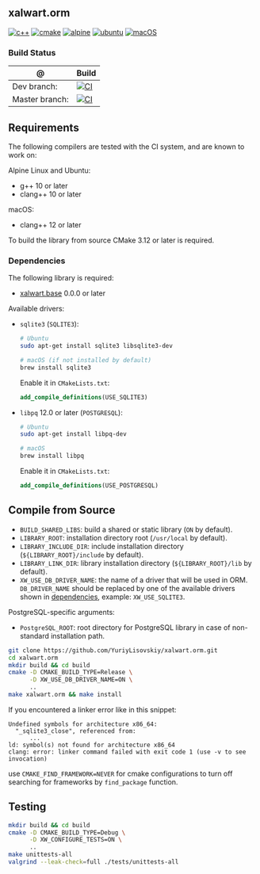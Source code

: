 ## xalwart.orm
[![c++](https://img.shields.io/badge/c%2B%2B-20-6c85cf)](https://isocpp.org/)
[![cmake](https://img.shields.io/badge/cmake-%3E=2.8.12-success)](https://cmake.org/)
[![alpine](https://img.shields.io/badge/Alpine_Linux-0D597F?style=flat&logo=alpine-linux&logoColor=white)](https://alpinelinux.org/)
[![ubuntu](https://img.shields.io/badge/Ubuntu-E95420?style=flat&logo=ubuntu&logoColor=white)](https://ubuntu.com/)
[![macOS](https://img.shields.io/badge/macOS-343D46?style=flat&logo=apple&logoColor=F0F0F0)](https://www.apple.com/macos)

### Build Status
| @ | Build |
|---|---|
| Dev branch: | [![CI](https://github.com/YuriyLisovskiy/xalwart.orm/actions/workflows/test.yml/badge.svg?branch=dev)](https://github.com/YuriyLisovskiy/xalwart.orm/actions/workflows/test.yml?query=branch%3Adev) |
| Master branch: | [![CI](https://github.com/YuriyLisovskiy/xalwart.orm/actions/workflows/test.yml/badge.svg?branch=master)](https://github.com/YuriyLisovskiy/xalwart.orm/actions/workflows/test.yml?query=branch%3Amaster) |

## Requirements
The following compilers are tested with the CI system, and are known to work on:

Alpine Linux and Ubuntu:
* g++ 10 or later
* clang++ 10 or later

macOS:
* clang++ 12 or later

To build the library from source CMake 3.12 or later is required.

### Dependencies
The following library is required:
- [xalwart.base](https://github.com/YuriyLisovskiy/xalwart.base) 0.0.0 or later

Available drivers:
* `sqlite3` (`SQLITE3`):
    ```bash
    # Ubuntu
    sudo apt-get install sqlite3 libsqlite3-dev
    
    # macOS (if not installed by default)
    brew install sqlite3
    ```
  Enable it in `CMakeLists.txt`:
  ```cmake
  add_compile_definitions(USE_SQLITE3)
  ```
* `libpq` 12.0 or later (`POSTGRESQL`):
    ```bash
    # Ubuntu
    sudo apt-get install libpq-dev
  
    # macOS
    brew install libpq
    ```
  Enable it in `CMakeLists.txt`:
  ```cmake
  add_compile_definitions(USE_POSTGRESQL)
  ```

## Compile from Source
* `BUILD_SHARED_LIBS`: build a shared or static library (`ON` by default).
* `LIBRARY_ROOT`: installation directory root (`/usr/local` by default).
* `LIBRARY_INCLUDE_DIR`: include installation directory (`${LIBRARY_ROOT}/include` by default).
* `LIBRARY_LINK_DIR`: library installation directory (`${LIBRARY_ROOT}/lib` by default).
* `XW_USE_DB_DRIVER_NAME`: the name of a driver that will be used in ORM.
  `DB_DRIVER_NAME` should be replaced by one of the available drivers shown
  in [dependencies](#dependencies), example: `XW_USE_SQLITE3`.

PostgreSQL-specific arguments:
* `PostgreSQL_ROOT`: root directory for PostgreSQL library in case of non-standard installation path.

```bash
git clone https://github.com/YuriyLisovskiy/xalwart.orm.git
cd xalwart.orm
mkdir build && cd build
cmake -D CMAKE_BUILD_TYPE=Release \
      -D XW_USE_DB_DRIVER_NAME=ON \
      ..
make xalwart.orm && make install
```

If you encountered a linker error like in this snippet:
```text
Undefined symbols for architecture x86_64:
  "_sqlite3_close", referenced from:
      ...
ld: symbol(s) not found for architecture x86_64
clang: error: linker command failed with exit code 1 (use -v to see invocation)
```
use `CMAKE_FIND_FRAMEWORK=NEVER` for cmake configurations to turn off searching
for frameworks by `find_package` function.

## Testing
```bash
mkdir build && cd build
cmake -D CMAKE_BUILD_TYPE=Debug \
      -D XW_CONFIGURE_TESTS=ON \
      ..
make unittests-all
valgrind --leak-check=full ./tests/unittests-all
```
